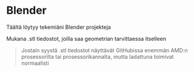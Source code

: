 # Blender

Täältä löytyy tekemiäni Blender projekteja

Mukana .stl tiedostot, joilla saa geometrian tarvittaessa itselleen

> Jostain syystä .stl tiedostot näyttävät GitHubissa enemmän AMD:n prosessorilta tai prosessorikannalta, mutta ladattuna toimivat normaalisti
